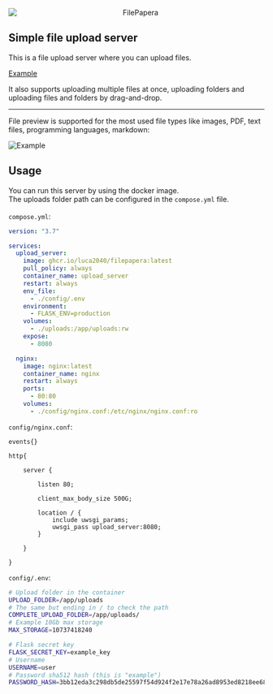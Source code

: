 <p align="center">
<img src="https://github.com/user-attachments/assets/7fd9bd1e-904c-4380-b5d0-d02d40ba9cfc" 
        alt="FilePapera"
        style="display: block; margin: 0 auto" />
</p>

## Simple file upload server

This is a file upload server where you can upload files.

[Example](https://github.com/user-attachments/assets/032156b3-efc5-430f-9422-d975f5efb780)

It also supports uploading multiple files at once, uploading folders and uploading files and folders by drag-and-drop.<br/>

---

File preview is supported for the most used file types like images, PDF, text files, programming languages, markdown:

![Example](https://github.com/user-attachments/assets/23240c12-9cec-4eeb-8768-9441c3dabf1b)

## Usage

You can run this server by using the docker image.<br/>
The uploads folder path can be configured in the `compose.yml` file.<br/><br/>
`compose.yml`:<br/>

```yaml
version: "3.7"

services:
  upload_server:
    image: ghcr.io/luca2040/filepapera:latest
    pull_policy: always
    container_name: upload_server
    restart: always
    env_file:
      - ./config/.env
    environment:
      - FLASK_ENV=production
    volumes:
      - ./uploads:/app/uploads:rw
    expose:
      - 8080

  nginx:
    image: nginx:latest
    container_name: nginx
    restart: always
    ports:
      - 80:80
    volumes:
      - ./config/nginx.conf:/etc/nginx/nginx.conf:ro
```

`config/nginx.conf`:<br/>

```nginx
events{}

http{

    server {

        listen 80;

        client_max_body_size 500G;

        location / {
            include uwsgi_params;
            uwsgi_pass upload_server:8080;
        }

    }

}
```

`config/.env`:<br/>

```sh
# Upload folder in the container
UPLOAD_FOLDER=/app/uploads
# The same but ending in / to check the path
COMPLETE_UPLOAD_FOLDER=/app/uploads/ 
# Example 10Gb max storage
MAX_STORAGE=10737418240

# Flask secret key
FLASK_SECRET_KEY=example_key
# Username
USERNAME=user
# Password sha512 hash (this is "example")
PASSWORD_HASH=3bb12eda3c298db5de25597f54d924f2e17e78a26ad8953ed8218ee682f0bbbe9021e2f3009d152c911bf1f25ec683a902714166767afbd8e5bd0fb0124ecb8a

```
